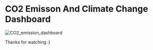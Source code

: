 # CO2 Emisson And Climate Change Dashboard

![CO2_emission_dashboard](https://github.com/Ajay1812/Machine_Learning_Projects/assets/81603467/696ef73a-2bf5-4d2a-a940-3ce80fa38fd3)

Thanks for watching :)

